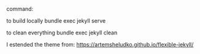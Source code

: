 
command:

to build locally
bundle exec jekyll serve

to clean everything
bundle exec jekyll clean 


I estended the theme from: https://artemsheludko.github.io/flexible-jekyll/
